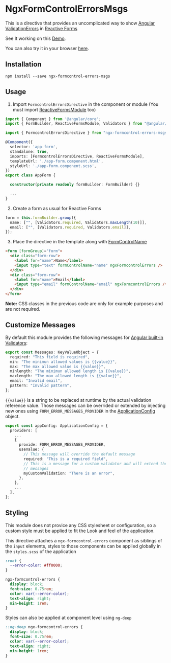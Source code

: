 # NgxFormControlErrorsMsgs

This is a directive that provides an uncomplicated way to show [Angular ValidationErrors](https://angular.io/api/forms/ValidationErrors) in [Reactive Forms](https://angular.io/guide/reactive-forms)

See It working on this [Demo](https://dgonzalez870.github.io/ngx-formcontrol-errors/).

You can also try it in your browser [here](https://stackblitz.com/edit/stackblitz-starters-xmrsdr?file=src%2Fapp%2Fapp.component.ts).

## Installation

`npm install --save ngx-formcontrol-errors-msgs`

## Usage

1. Import `FormcontrolErrorsDirective` in the component or module (You must import [ReactiveFormsModule](https://angular.io/api/forms/ReactiveFormsModule) too)

```typescript
import { Component } from '@angular/core';
import { FormBuilder, ReactiveFormsModule, Validators } from "@angular/forms";

import { FormcontrolErrorsDirective } from "ngx-formcontrol-errors-msgs";

@Component({
  selector: 'app-form',
  standalone: true,
  imports: [FormcontrolErrorsDirective, ReactiveFormsModule],
  templateUrl: './app-form.component.html',
  styleUrl: './app-form.component.scss',
})
export class AppForm {

  constructor(private readonly formBuilder: FormBuilder) {}

  ...
}
```

2. Create a form as usual for Reactive Forms

```typescript
form = this.formBuilder.group({
  name: ["", [Validators.required, Validators.maxLength(10)]],
  email: ["", [Validators.required, Validators.email]],
});
```

3. Place the directive in the template along with [FormControlName](https://angular.io/api/forms/FormControlName)

```html
<form [formGroup]="form">
  <div class="form-row">
    <label for="name">Name</label>
    <input type="text" formControlName="name" ngxFormcontrolErrors />
  </div>
  <div class="form-row">
    <label for="name">Email</label>
    <input type="email" formControlName="email" ngxFormcontrolErrors />
  </div>
</form>
```

**Note:** CSS classes in the previous code are only for example purposes and are not required.

## Customize Messages

By default this module provides the following messages for
[Angular built-in Validators](https://angular.io/api/forms/Validators):

```typescript
export const Messages: KeyValueObject = {
  required: "This field is required",
  min: "The minimun allowed values is {{value}}",
  max: "The max allowed value is {{value}}",
  minlength: "The minimun allowed length is {{value}}",
  maxlength: "The max allowed length is {{value}}",
  email: "Invalid email",
  pattern: "Invalid pattern",
};
```

`{{value}}` is a string to be replaced at runtime by the actual validation reference value.
Those messages can be overrided or extended by injecting new ones using
`FORM_ERROR_MESSAGES_PROVIDER` in the [ApplicationConfig](https://angular.io/api/core/ApplicationConfig) object.

```typescript
export const appConfig: ApplicationConfig = {
  providers: [
    ...
    {
      provide: FORM_ERROR_MESSAGES_PROVIDER,
      useValue: {
        // This message will override the default message
        required: "This is a required field",
        // This is a message for a custom validator and will extend the default
        // messages
        myCustomValidation: "There is an error",
      },
    },
    ...
  ],
};
```

## Styling

This module does not provice any CSS stylesheet or configuration,
so a custom style must be applied to fit the Look and feel of the application.

This directive attaches a `ngx-formcontrol-errors` component as siblings of the `input` elements,
styles to those components can be applied globally in the `styles.scss` of the application

```css
:root {
  --error-color: #ff0000;
}

ngx-formcontrol-errors {
  display: block;
  font-size: 0.75rem;
  color: var(--error-color);
  text-align: right;
  min-height: 1rem;
}
```

Styles can also be applied at component level using `ng-deep`

```css
::ng-deep ngx-formcontrol-errors {
  display: block;
  font-size: 0.75rem;
  color: var(--error-color);
  text-align: right;
  min-height: 1rem;
}
```
